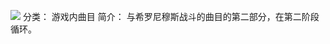 ![](//static.kivo.wiki/images/music/cover/b5dfqGlbZUAdCWngTXbpsgYOQvoMWQfV.png)
分类： 游戏内曲目
简介：
与希罗尼穆斯战斗的曲目的第二部分，在第二阶段循环。
